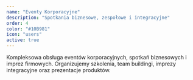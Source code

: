 ```yaml
---
name: "Eventy Korporacyjne"
description: "Spotkania biznesowe, zespołowe i integracyjne"
order: 4
color: "#10B981"
icon: "users"
active: true
---
```


Kompleksowa obsługa eventów korporacyjnych, spotkań biznesowych i imprez firmowych. Organizujemy szkolenia, team buildingi, imprezy integracyjne oraz prezentacje produktów.
